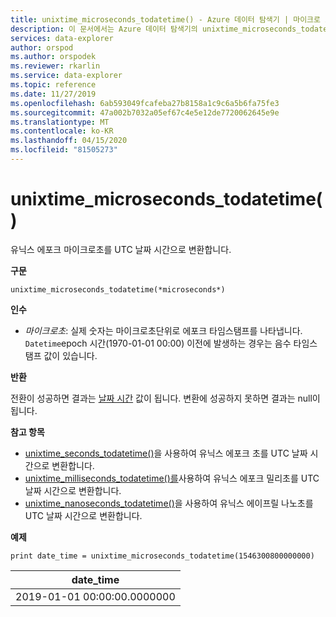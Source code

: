 ```yaml
---
title: unixtime_microseconds_todatetime() - Azure 데이터 탐색기 | 마이크로 소프트 문서
description: 이 문서에서는 Azure 데이터 탐색기의 unixtime_microseconds_todatetime()에 대해 설명합니다.
services: data-explorer
author: orspod
ms.author: orspodek
ms.reviewer: rkarlin
ms.service: data-explorer
ms.topic: reference
ms.date: 11/27/2019
ms.openlocfilehash: 6ab593049fcafeba27b8158a1c9c6a5b6fa75fe3
ms.sourcegitcommit: 47a002b7032a05ef67c4e5e12de7720062645e9e
ms.translationtype: MT
ms.contentlocale: ko-KR
ms.lasthandoff: 04/15/2020
ms.locfileid: "81505273"
---
```

# <a name="unixtime_microseconds_todatetime"></a>unixtime_microseconds_todatetime()

유닉스 에포크 마이크로초를 UTC 날짜 시간으로 변환합니다.

**구문**

`unixtime_microseconds_todatetime(*microseconds*)`

**인수**

* *마이크로초*: 실제 숫자는 마이크로초단위로 에포크 타임스탬프를 나타냅니다. `Datetime`epoch 시간(1970-01-01 00:00) 이전에 발생하는 경우는 음수 타임스탬프 값이 있습니다.

**반환**

전환이 성공하면 결과는 [날짜 시간](./scalar-data-types/datetime.md) 값이 됩니다. 변환에 성공하지 못하면 결과는 null이 됩니다.

**참고 항목**

* [unixtime_seconds_todatetime()](unixtime-seconds-todatetimefunction.md)을 사용하여 유닉스 에포크 초를 UTC 날짜 시간으로 변환합니다.
* [unixtime_milliseconds_todatetime()를](unixtime-milliseconds-todatetimefunction.md)사용하여 유닉스 에포크 밀리초를 UTC 날짜 시간으로 변환합니다.
* [unixtime_nanoseconds_todatetime()](unixtime-nanoseconds-todatetimefunction.md)을 사용하여 유닉스 에이프릴 나노초를 UTC 날짜 시간으로 변환합니다.

**예제**

```kusto
print date_time = unixtime_microseconds_todatetime(1546300800000000)
```

|date_time|
|---|
|2019-01-01 00:00:00.0000000|